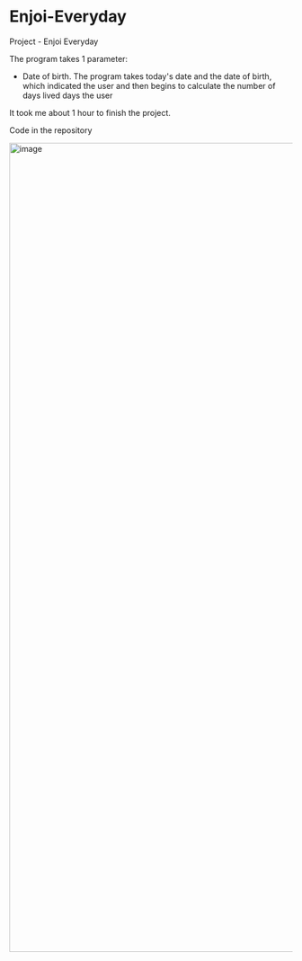 # Enjoi-Everyday
Project - Enjoi Everyday

The program takes 1 parameter:
- Date of birth.
The program takes today's date and the date of birth, which indicated the user and then begins to calculate the number of days lived days the user

It took me about 1 hour to finish the project.

Code in the repository

<img width="1440" alt="image" src="https://user-images.githubusercontent.com/107930591/184881834-aa9654cc-9008-48e8-a7bf-6f5a0d624068.png">

